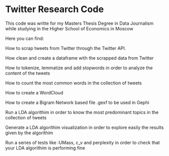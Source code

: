 # Twitter Research Code

This code was writte for my Masters Thesis Degree in Data Journalism while studying in the Higher School of Economics in Moscow

Here you can find: 

How to scrap tweets from Twitter through the Twitter API. 

How clean and create a dataframe with the scrapped data from Twitter

How to tokenize, lemmatize and add stopwords in order to analyze the content of the tweets

How to count the most common words in the collection of tweets

How to create a WordCloud

How to create a Bigram Network based file .gexf to be used in Gephi

Run a LDA algorithim in order to know the most predominant topics in the collection of tweets

Generate a LDA algorithim visualization in order to explore easily the results given by the algorithim

Run a series of tests like :UMass, c_v and perplexity in order to check that your LDA algorithim is performing fine

